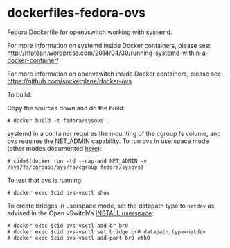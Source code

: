 dockerfiles-fedora-ovs
========================

Fedora Dockerfile for openvswitch working with systemd.

For more information on systemd inside Docker containers, please see:
http://rhatdan.wordpress.com/2014/04/30/running-systemd-within-a-docker-container/

For more information on openvswitch inside Docker containers, please see:
https://github.com/socketplane/docker-ovs

To build:

Copy the sources down and do the build:

```
# docker build -t fedora/sysovs .
```

systemd in a container requires the mounting of the cgroup fs volume,
and ovs requires the NET_ADMIN capability.  To run ovs in userspace
mode (other modes documented
[here](https://github.com/socketplane/docker-ovs/blob/master/README.md#running-the-container)):

```
# cid=$(docker run -td --cap-add NET_ADMIN -v /sys/fs/cgroup:/sys/fs/cgroup fedora/sysovs)
```

To test that ovs is running:

```
# docker exec $cid ovs-vsctl show
```

To create bridges in userspace mode, set the datapath type to `netdev`
as advised in the Open vSwitch's
[INSTALL.userspace](http://git.openvswitch.org/cgi-bin/gitweb.cgi?p=openvswitch;a=blob;f=INSTALL.userspace;h=f54b93e2e54c2efdc88054519038d98390e4183c;hb=HEAD):

```
# docker exec $cid ovs-vsctl add-br br0
# docker exec $cid ovs-vsctl set bridge br0 datapath_type=netdev
# docker exec $cid ovs-vsctl add-port br0 eth0
```
